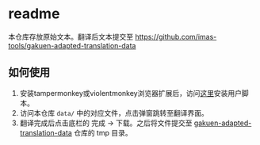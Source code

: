 # readme

本仓库存放原始文本。翻译后文本提交至 https://github.com/imas-tools/gakuen-adapted-translation-data

## 如何使用

1. 安装tampermonkey或violentmonkey浏览器扩展后，访问[这里](https://github.com/imas-tools/gakumas-viewer/raw/gkmas/public/viewer-button.user.js)安装用户脚本。
2. 访问本仓库 `data/` 中的对应文件，点击弹窗跳转至翻译界面。
3. 翻译完成后点击底栏的 完成 -> 下载。之后将文件提交至 [gakuen-adapted-translation-data](https://github.com/imas-tools/gakuen-adapted-translation-data) 仓库的 tmp 目录。
